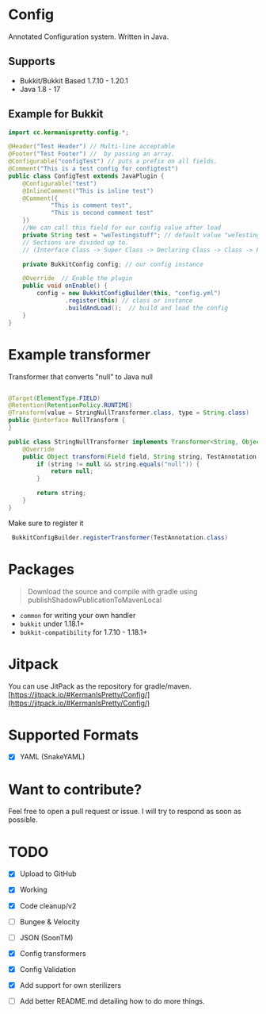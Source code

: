 # Config

Annotated Configuration system. Written in Java.

## Supports

* Bukkit/Bukkit Based 1.7.10 - 1.20.1
* Java 1.8 - 17

## Example for Bukkit

```java
import cc.kermanispretty.config.*;

@Header("Test Header") // Multi-line acceptable
@Footer("Test Footer") //  by passing an array.
@Configurable("configTest") // puts a prefix on all fields.
@Comment("This is a test config for configtest")
public class ConfigTest extends JavaPlugin {
    @Configurable("test")
    @InlineComment("This is inline test")
    @Comment({
            "This is comment test",
            "This is second comment test"
    })
    //We can call this field for our config value after load
    private String test = "weTestingstuff"; // default value "weTestingStuff"
    // Sections are divided up to. 
    // (Interface Class -> Super Class -> Declaring Class -> Class -> Field)

    private BukkitConfig config; // our config instance		

    @Override  // Enable the plugin
    public void onEnable() {
        config = new BukkitConfigBuilder(this, "config.yml")
                .register(this) // class or instance
                .buildAndLoad();  // build and load the config
    }
}
```

# Example transformer

Transformer that converts "null" to Java null

```java

@Target(ElementType.FIELD)
@Retention(RetentionPolicy.RUNTIME)
@Transform(value = StringNullTransformer.class, type = String.class)
public @interface NullTransform {
}

public class StringNullTransformer implements Transformer<String, Object, TestAnnotation> {
    @Override
    public Object transform(Field field, String string, TestAnnotation testAnnotation, Config config) throws InvalidTransformExpectation {
        if (string != null && string.equals("null")) {
            return null;
        }

        return string;
    }
}
```

Make sure to register it

```java
 BukkitConfigBuilder.registerTransformer(TestAnnotation.class)
```

# Packages

> Download the source and compile with gradle using publishShadowPublicationToMavenLocal

* `common` for writing your own handler
* `bukkit` under 1.18.1+
* `bukkit-compatibility` for 1.7.10 - 1.18.1+

# Jitpack 
You can use JitPack as the repository for gradle/maven. [https://jitpack.io/#KermanIsPretty/Config/](https://jitpack.io/#KermanIsPretty/Config/)

# Supported Formats

- [x] YAML (SnakeYAML)

# Want to contribute?

Feel free to open a pull request or issue. I will try to respond as soon as possible.

# TODO

- [x] Upload to GitHub
- [x] Working
- [x] Code cleanup/v2
- [ ] Bungee & Velocity
- [ ] JSON (SoonTM)
- [x] Config transformers
- [x] Config Validation
- [x] Add support for own sterilizers
- [ ] Add better README.md detailing how to do more things.

